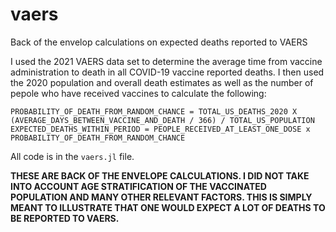 # vaers
Back of the envelop calculations on expected deaths reported to VAERS

I used the 2021 VAERS data set to determine the average time from vaccine administration to death in all COVID-19 vaccine reported deaths.
I then used the 2020 population and overall death estimates as well as the number of pepole who have received vaccines to calculate the following:

`
PROBABILITY_OF_DEATH_FROM_RANDOM_CHANCE = TOTAL_US_DEATHS_2020 X (AVERAGE_DAYS_BETWEEN_VACCINE_AND_DEATH / 366) / TOTAL_US_POPULATION
EXPECTED_DEATHS_WITHIN_PERIOD = PEOPLE_RECEIVED_AT_LEAST_ONE_DOSE x PROBABILITY_OF_DEATH_FROM_RANDOM_CHANCE
`

All code is in the `vaers.jl` file.

__THESE ARE BACK OF THE ENVELOPE CALCULATIONS.
I DID NOT TAKE INTO ACCOUNT AGE STRATIFICATION OF THE VACCINATED POPULATION AND MANY OTHER RELEVANT FACTORS.
THIS IS SIMPLY MEANT TO ILLUSTRATE THAT ONE WOULD EXPECT A LOT OF DEATHS TO BE REPORTED TO VAERS.__
